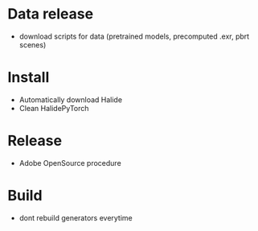 # Data release
- download scripts for data (pretrained models, precomputed .exr, pbrt scenes)

# Install
- Automatically download Halide
- Clean HalidePyTorch

# Release
- Adobe OpenSource procedure

# Build
- dont rebuild generators everytime
